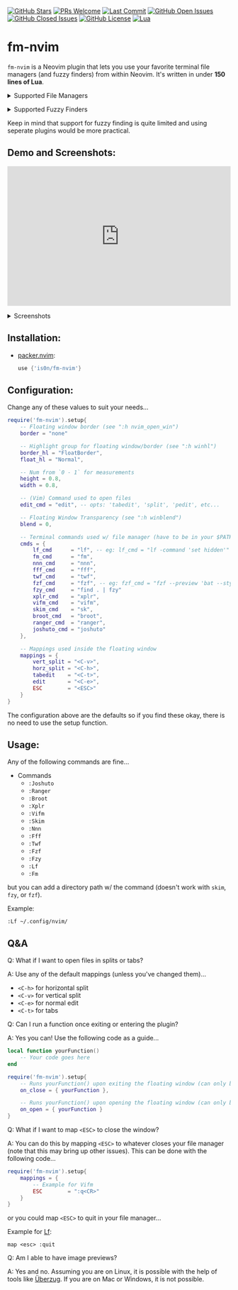 [![GitHub Stars](https://img.shields.io/github/stars/is0n/fm-nvim.svg?style=social&label=Star&maxAge=2592000)](https://github.com/is0n/fm-nvim/stargazers/)
[![PRs Welcome](https://img.shields.io/badge/PRs-welcome-brightgreen.svg)](http://makeapullrequest.com)
[![Last Commit](https://img.shields.io/github/last-commit/is0n/fm-nvim)](https://github.com/is0n/fm-nvim/pulse)
[![GitHub Open Issues](https://img.shields.io/github/issues/is0n/fm-nvim.svg)](https://github.com/is0n/fm-nvim/issues/)
[![GitHub Closed Issues](https://img.shields.io/github/issues-closed/is0n/fm-nvim.svg)](https://github.com/is0n/fm-nvim/issues?q=is%3Aissue+is%3Aclosed)
[![GitHub License](https://img.shields.io/github/license/is0n/fm-nvim?logo=GNU)](https://github.com/is0n/fm-nvim/blob/master/LICENSE)
[![Lua](https://img.shields.io/badge/Lua-2C2D72?logo=lua&logoColor=white)](https://github.com/is0n/fm-nvim/search?l=lua)

# fm-nvim
`fm-nvim` is a Neovim plugin that lets you use your favorite terminal file managers (and fuzzy finders) from within Neovim. It's written in under **150 lines of Lua**.

<details>
<summary>Supported File Managers</summary>

* [Joshuto](https://github.com/kamiyaa/joshuto)
* [Ranger](https://github.com/ranger/ranger)
* [Broot](https://github.com/Canop/broot)
* [Xplr](https://github.com/sayanarijit/xplr)
* [Vifm](https://github.com/vifm/vifm)
* [Nnn](https://github.com/jarun/nnn)
* [Fff](https://github.com/dylanaraps/fff)
* [Twf](https://github.com/wvanlint/twf)
* [Lf](https://github.com/gokcehan/lf)
* [Fm](https://github.com/knipferrc/fm)

</details>

<p>
<details>
<summary>Supported Fuzzy Finders</summary>

* [Skim](https://github.com/lotabout/skim)
* [Fzf](https://github.com/junegunn/fzf)
* [Fzy](https://github.com/jhawthorn/fzy)

</details>
</p>


</p>Keep in mind that support for fuzzy finding is quite limited and using seperate plugins would be more practical.</p>

## Demo and Screenshots:
<div style="width:100%;height:0px;position:relative;padding-bottom:62.500%;"><iframe src="https://streamable.com/e/bake6b" frameborder="0" width="100%" height="100%" allowfullscreen style="width:100%;height:100%;position:absolute;left:0px;top:0px;overflow:hidden;"></iframe></div>

<p>
<details>
<summary>Screenshots</summary>

##### [Fzf](https://github.com/junegunn/fzf)
![Fzf](https://user-images.githubusercontent.com/57725322/142956915-2d9a2c98-3074-4c6f-9dd2-467c4080223b.png)
##### [Fzy](https://github.com/jhawthorn/fzy)
![Fzy](https://user-images.githubusercontent.com/57725322/142956916-bd78371f-6308-4559-ae55-0014d18b16bb.png)
##### [Skim](https://github.com/lotabout/skim)
![Skim](https://user-images.githubusercontent.com/57725322/142956926-0b740bdd-6491-4f9d-b3f3-ecd55b37b1e2.png)
##### [Fm](https://github.com/knipferrc/fm)
![Fm](https://user-images.githubusercontent.com/57725322/142956912-ba49e10b-4642-438b-8f09-537fc6301a60.png)
##### [Lf](https://github.com/gokcehan/lf)
![Lf](https://user-images.githubusercontent.com/57725322/142956921-1034582f-1e71-4006-975a-bc7a5d20d7a1.png)
##### [Twf](https://github.com/wvanlint/twf)
![Twf](https://user-images.githubusercontent.com/57725322/142956928-aacded1a-cd04-4ce8-a81e-cdb40f95f2a5.png)
##### [Fff](https://github.com/dylanaraps/fff)
![Fff](https://user-images.githubusercontent.com/57725322/142956906-2eb5d0f1-4a27-4b50-90f8-442cbe6b0cdb.png)
##### [Nnn](https://github.com/jarun/nnn)
![Nnn](https://user-images.githubusercontent.com/57725322/142956922-8bb8cac0-e0b3-4074-b8c3-f1ee53374abd.png)
##### [Vifm](https://github.com/vifm/vifm)
![Vifm](https://user-images.githubusercontent.com/57725322/142956930-0d428618-2329-490b-a9d4-a06493380713.png)
##### [Xplr](https://github.com/sayanarijit/xplr)
![Xplr](https://user-images.githubusercontent.com/57725322/142956932-7e6467fb-1e37-4033-833a-db239a452236.png)
##### [Broot](https://github.com/Canop/broot)
![Broot](https://user-images.githubusercontent.com/57725322/142956899-83684e52-d5d8-4398-99a4-bacb1645f6e4.png)
##### [Ranger](https://github.com/ranger/ranger)
![Ranger](https://user-images.githubusercontent.com/57725322/142956925-efeb3fe0-e8ca-4d77-8188-ea2d859b5c66.png)
##### [Joshuto](https://github.com/kamiyaa/joshuto)
![Joshuto](https://user-images.githubusercontent.com/57725322/142957102-d9132cda-9b6a-44fe-b7d0-e2965c299928.png)

</details>
</p>

## Installation:
* [packer.nvim](https://github.com/wbthomason/packer.nvim):
	```lua
	use {'is0n/fm-nvim'}
	```

## Configuration:
Change any of these values to suit your needs...
```lua
require('fm-nvim').setup{
	-- Floating window border (see ":h nvim_open_win")
	border = "none"

	-- Highlight group for floating window/border (see ":h winhl")
	border_hl = "FloatBorder",
	float_hl = "Normal",

	-- Num from `0 - 1` for measurements
	height = 0.8,
	width = 0.8,

	-- (Vim) Command used to open files
	edit_cmd = "edit", -- opts: 'tabedit', 'split', 'pedit', etc...

	-- Floating Window Transparency (see ":h winblend")
	blend = 0,

	-- Terminal commands used w/ file manager (have to be in your $PATH)
	cmds = {
		lf_cmd      = "lf", -- eg: lf_cmd = "lf -command 'set hidden'"
		fm_cmd      = "fm",
		nnn_cmd     = "nnn",
		fff_cmd     = "fff",
		twf_cmd     = "twf",
		fzf_cmd     = "fzf", -- eg: fzf_cmd = "fzf --preview 'bat --style=numbers --color=always --line-range :500 {}'"
		fzy_cmd     = "find . | fzy"
		xplr_cmd    = "xplr",
		vifm_cmd    = "vifm",
		skim_cmd    = "sk",
		broot_cmd   = "broot",
		ranger_cmd  = "ranger",
		joshuto_cmd = "joshuto"
	},

	-- Mappings used inside the floating window
	mappings = {
		vert_split = "<C-v>",
		horz_split = "<C-h>",
		tabedit    = "<C-t>",
		edit       = "<C-e>",
		ESC        = "<ESC>"
	}
}
```

The configuration above are the defaults so if you find these okay, there is no need to use the setup function.

## Usage:
Any of the following commands are fine...
* Commands
	* `:Joshuto`
	* `:Ranger`
	* `:Broot`
	* `:Xplr`
	* `:Vifm`
	* `:Skim`
	* `:Nnn`
	* `:Fff`
	* `:Twf`
	* `:Fzf`
	* `:Fzy`
	* `:Lf`
	* `:Fm`

but you can add a directory path w/ the command (doesn't work with `skim`, `fzy`, or `fzf`).

Example:
```
:Lf ~/.config/nvim/
```

## Q&A
Q: What if I want to open files in splits or tabs?

A: Use any of the default mappings (unless you've changed them)...
* `<C-h>` for horizontal split
* `<C-v>` for vertical split
* `<C-e>` for normal edit
* `<C-t>` for tabs

Q: Can I run a function once exiting or entering the plugin?

A: Yes you can! Use the following code as a guide...
```lua
local function yourFunction()
	-- Your code goes here
end

require('fm-nvim').setup{
	-- Runs yourFunction() upon exiting the floating window (can only be a function)
	on_close = { yourFunction },

	-- Runs yourFunction() upon opening the floating window (can only be a function)
	on_open = { yourFunction }
}
```

Q: What if I want to map `<ESC>` to close the window?

A: You can do this by mapping `<ESC>` to whatever closes your file manager (note that this may bring up other issues). This can be done with the following code...
```lua
require('fm-nvim').setup{
	mappings = {
		-- Example for Vifm
		ESC        = ":q<CR>"
	}
}
```
or you could map `<ESC>` to quit in your file manager...

Example for [Lf](https://github.com/gokcehan/lf):
```
map <esc> :quit
```

Q: Am I able to have image previews?

A: Yes and no. Assuming you are on Linux, it is possible with the help of tools like [Überzug](https://github.com/seebye/ueberzug). If you are on Mac or Windows, it is not possible.
